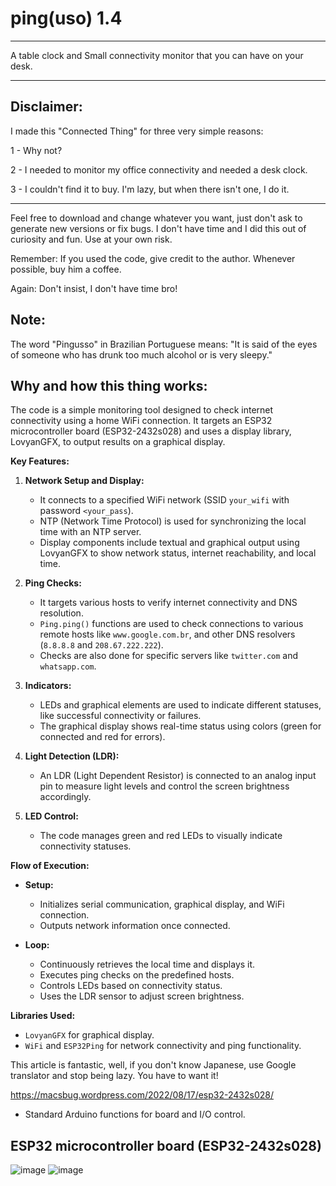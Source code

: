 # ping(uso) 1.4
------------------------------------------------------------------------------------------------------------------------------------------------------------------------------------------------------------------------------------------------
A table clock and Small connectivity monitor that you can have on your desk.

------------------------------------------------------------------------------------------------------------------------------------------------------------------------------------------------------------------------------------------------

Disclaimer:
------------------------------------------------------------------------------------------------------------------------------------------------------------------------------------------------------------------------------------------------
I made this "Connected Thing" for three very simple reasons:

1 - Why not?

2 - I needed to monitor my office connectivity and needed a desk clock.

3 - I couldn't find it to buy. I'm lazy, but when there isn't one, I do it.

------------------------------------------------------------------------------------------------------------------------------------------------------------------------------------------------------------------------------------------------
Feel free to download and change whatever you want, just don't ask to generate new versions or fix bugs. I don't have time and I did this out of curiosity and fun. Use at your own risk.

Remember: If you used the code, give credit to the author. Whenever possible, buy him a coffee.

Again: Don't insist, I don't have time bro!

Note: 
------------------------------------------------------------------------------------------------------------------------------------------------------------------------------------------------------------------------------------------------
The word "Pingusso" in Brazilian Portuguese means: "It is said of the eyes of someone who has drunk too much alcohol or is very sleepy."

Why and how this thing works:
------------------------------------------------------------------------------------------------------------------------------------------------------------------------------------------------------------------------------------------------
The code is a simple monitoring tool designed to check internet connectivity using a home WiFi connection. It targets an ESP32 microcontroller board (ESP32-2432s028) and uses a display library, LovyanGFX, to output results on a graphical display.

**Key Features:**

1. **Network Setup and Display:**
   - It connects to a specified WiFi network (SSID `your_wifi` with password `<your_pass`).
   - NTP (Network Time Protocol) is used for synchronizing the local time with an NTP server.
   - Display components include textual and graphical output using LovyanGFX to show network status, internet reachability, and local time.

2. **Ping Checks:**
   - It targets various hosts to verify internet connectivity and DNS resolution.
   - `Ping.ping()` functions are used to check connections to various remote hosts like `www.google.com.br`, and other DNS resolvers (`8.8.8.8` and `208.67.222.222`).
   - Checks are also done for specific servers like `twitter.com` and `whatsapp.com`.

3. **Indicators:**
   - LEDs and graphical elements are used to indicate different statuses, like successful connectivity or failures.
   - The graphical display shows real-time status using colors (green for connected and red for errors).

4. **Light Detection (LDR):**
   - An LDR (Light Dependent Resistor) is connected to an analog input pin to measure light levels and control the screen brightness accordingly.

5. **LED Control:**
   - The code manages green and red LEDs to visually indicate connectivity statuses.

**Flow of Execution:**
- **Setup:**
  - Initializes serial communication, graphical display, and WiFi connection.
  - Outputs network information once connected.

- **Loop:**
  - Continuously retrieves the local time and displays it.
  - Executes ping checks on the predefined hosts.
  - Controls LEDs based on connectivity status.
  - Uses the LDR sensor to adjust screen brightness.

**Libraries Used:**
- `LovyanGFX` for graphical display.
- `WiFi` and `ESP32Ping` for network connectivity and ping functionality.


This article is fantastic, well, if you don't know Japanese, use Google translator and stop being lazy. You have to want it! 

https://macsbug.wordpress.com/2022/08/17/esp32-2432s028/
- Standard Arduino functions for board and I/O control.


ESP32 microcontroller board (ESP32-2432s028)
------------------------------------------------------------------------------------------------------------------------------------------------------------------------------------------------------------------------------------------------

![image](https://github.com/devnemezes/pinguso/assets/169056722/80c9b3f9-97e1-429d-9f18-32ebfd01fe85)
![image](https://github.com/devnemezes/pinguso/assets/169056722/b95bfe82-db33-4162-ba9e-1ca4aaf9d6c9)



